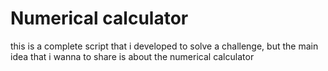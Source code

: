 # Numerical calculator
this is a complete script that i developed to solve a challenge, but the main idea that i wanna to share is about the numerical calculator
